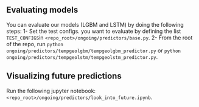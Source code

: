 ## Evaluating models

You can evaluate our models (LGBM and LSTM) by doing the following steps:
    1- Set the test configs. you want to evaluate by defining the list `TEST_CONFIGS`in `<repo_root>/ongoing/predictors/base.py`.
    2- From the root of the repo, run `python ongoing/predictors/tempgeolgbm/tempgeolgbm_predictor.py` or `python ongoing/predictors/tempgeolstm/tempgeolstm_predictor.py`.

## Visualizing future predictions

Run the following jupyter notebook: `<repo_root>/ongoing/predictors/look_into_future.ipynb`.
